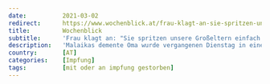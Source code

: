 ```yaml
---
date:          2021-03-02
redirect:      https://www.wochenblick.at/frau-klagt-an-sie-spritzen-unsere-grosseltern-einfach-weg/
title:         Wochenblick
subtitle:      'Frau klagt an: "Sie spritzen unsere Großeltern einfach weg!"'
description:   'Malaikas demente Oma wurde vergangenen Dienstag in einem Pflegeheim gegen das Corona-Virus geimpft. Am Donnerstag war sie tot.'
country:       [AT]
categories:    [Impfung]
tags:          [mit oder an impfung gestorben]
---
```

